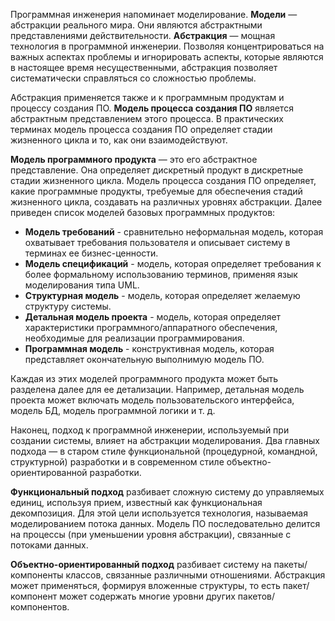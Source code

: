 Программная инженерия напоминает моделирование. **Модели** — абстракции реального мира. Они являются абстрактными представлениями действительности. **Абстракция** — мощная технология в программной инженерии. Позволяя концентрироваться на важных аспектах проблемы и игнорировать аспекты, которые являются в настоящее время несущественными, абстракция позволяет систематически справляться со сложностью проблемы.

Абстракция применяется также и к программным продуктам и процессу создания ПО. **Модель процесса создания ПО** является абстрактным представлением этого процесса. В практических терминах модель процесса создания ПО определяет стадии жизненного цикла и то, как они взаимодействуют.

**Модель программного продукта** — это его абстрактное представление. Она определяет дискретный продукт в дискретные стадии жизненного цикла.
Модель процесса создания ПО определяет, какие программные продукты, требуемые для обеспечения стадий жизненного цикла, создавать на различных уровнях абстракции. Далее приведен список моделей базовых программных продуктов:

- **Модель требований** - сравнительно неформальная модель, которая охватывает требования пользователя и описывает систему в терминах ее бизнес-ценности.
- **Модель спецификаций** - модель, которая определяет требования к более формальному использованию терминов, применяя язык моделирования типа UML.
- **Структурная модель** - модель, которая определяет желаемую структуру системы.
- **Детальная модель проекта** - модель, которая определяет характеристики программного/аппаратного обеспечения, необходимые для реализации программирования.
- **Программная модель** - конструктивная модель, которая представляет окончательную выполнимую модель ПО.

Каждая из этих моделей программного продукта может быть разделена далее для ее детализации. Например, детальная модель проекта может включать модель пользовательского интерфейса, модель БД, модель программной логики и т. д.

Наконец, подход к программной инженерии, используемый при создании системы, влияет на абстракции моделирования. Два главных подхода — в старом стиле функциональной (процедурной, командной, структурной) разработки и в современном стиле объектно-ориентированной разработки.

**Функциональный подход** разбивает сложную систему до управляемых единиц, используя прием, известный как функциональная декомпозиция. Для этой цели используется технология, называемая моделированием потока данных. Модель ПО последовательно делится на процессы (при уменьшении уровня абстракции), связанные с потоками данных.

**Объектно-ориентированный подход** разбивает систему на пакеты/компоненты классов, связанные различными отношениями. Абстракция может применяться, формируя вложенные структуры, то есть пакет/компонент может содержать многие уровни других пакетов/компонентов.